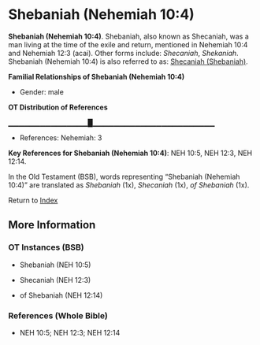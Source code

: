 # Shebaniah (Nehemiah 10:4)
**Shebaniah (Nehemiah 10:4)**. 
Shebaniah, also known as Shecaniah, was a man living at the time of the exile and return, mentioned in Nehemiah 10:4 and Nehemiah 12:3 (acai). 
Other forms include: 
*Shecaniah*, *Shekaniah*. 
Shebaniah (Nehemiah 10:4) is also referred to as: 
[Shecaniah (Shebaniah)](Shecaniah.md). 




**Familial Relationships of Shebaniah (Nehemiah 10:4)**


* Gender: male


**OT Distribution of References**

▁▁▁▁▁▁▁▁▁▁▁▁▁▁▁█▁▁▁▁▁▁▁▁▁▁▁▁▁▁▁▁▁▁▁▁▁▁▁
* References: Nehemiah: 3



**Key References for Shebaniah (Nehemiah 10:4)**: 
NEH 10:5, NEH 12:3, NEH 12:14. 


In the Old Testament (BSB), words representing “Shebaniah (Nehemiah 10:4)” are translated as 
*Shebaniah* (1x), *Shecaniah* (1x), *of Shebaniah* (1x). 




Return to [Index](00-Index.md)

## More Information

### OT Instances (BSB)

* Shebaniah (NEH 10:5)

* Shecaniah (NEH 12:3)

* of Shebaniah (NEH 12:14)



### References (Whole Bible)

* NEH 10:5; NEH 12:3; NEH 12:14



